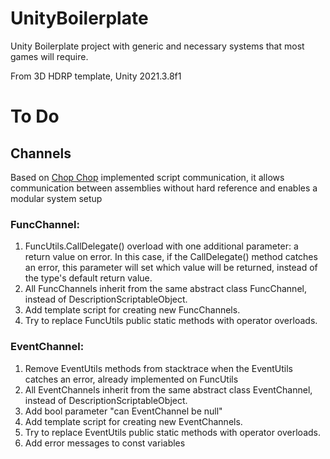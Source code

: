 # UnityBoilerplate
Unity Boilerplate project with generic and necessary systems that most games will require.

From 3D HDRP template, Unity 2021.3.8f1

# To Do

## Channels

Based on [Chop Chop](https://github.com/UnityTechnologies/open-project-1) implemented script communication, it allows communication between assemblies without hard reference and enables a modular system setup

### FuncChannel: 
1. FuncUtils.CallDelegate() overload with one additional parameter: a return value on error. In this case, if the CallDelegate() method catches an error, this parameter will set which value will be returned, instead of the type's default return value.
2. All FuncChannels inherit from the same abstract class FuncChannel, instead of DescriptionScriptableObject.
3. Add template script for creating new FuncChannels.
4. Try to replace FuncUtils public static methods with operator overloads.

### EventChannel: 
1. Remove EventUtils methods from stacktrace when the EventUtils catches an error, already implemented on FuncUtils
2. All EventChannels inherit from the same abstract class EventChannel, instead of DescriptionScriptableObject.
3. Add bool parameter "can EventChannel be null"
4. Add template script for creating new EventChannels.
5. Try to replace EventUtils public static methods with operator overloads.
6. Add error messages to const variables
